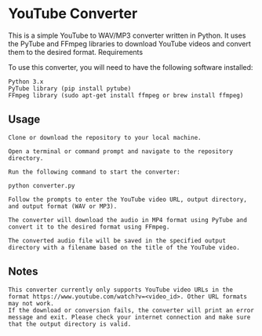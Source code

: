 # YouTube Converter

This is a simple YouTube to WAV/MP3 converter written in Python. It uses the PyTube and FFmpeg libraries to download YouTube videos and convert them to the desired format.
Requirements

To use this converter, you will need to have the following software installed:

    Python 3.x
    PyTube library (pip install pytube)
    FFmpeg library (sudo apt-get install ffmpeg or brew install ffmpeg)

## Usage

    Clone or download the repository to your local machine.

    Open a terminal or command prompt and navigate to the repository directory.

    Run the following command to start the converter:

    python converter.py

    Follow the prompts to enter the YouTube video URL, output directory, and output format (WAV or MP3).

    The converter will download the audio in MP4 format using PyTube and convert it to the desired format using FFmpeg.

    The converted audio file will be saved in the specified output directory with a filename based on the title of the YouTube video.

## Notes

    This converter currently only supports YouTube video URLs in the format https://www.youtube.com/watch?v=<video_id>. Other URL formats may not work.
    If the download or conversion fails, the converter will print an error message and exit. Please check your internet connection and make sure that the output directory is valid.
